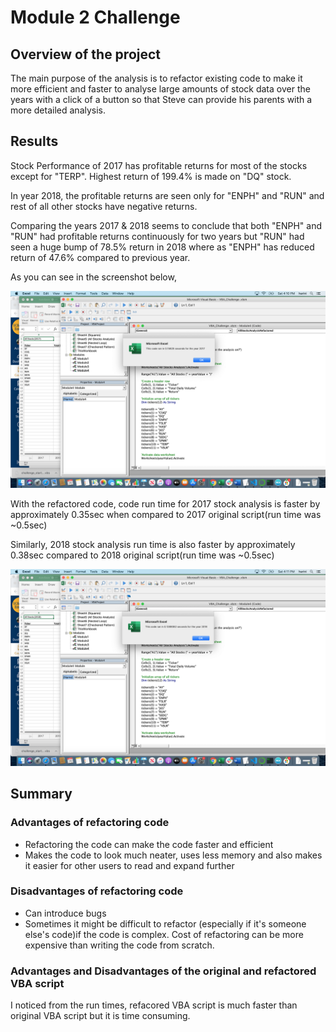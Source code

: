 # Module 2 Challenge 


## Overview of the project

The main purpose of the analysis is to refactor existing code to make it more efficient and faster to analyse large amounts of stock data over the years with a click of a button so that Steve can provide his parents with a more detailed analysis.

## Results

Stock Performance of 2017 has profitable returns for most of the stocks except for "TERP". Highest return of 199.4% is made on "DQ" stock.
 
In year 2018, the profitable returns are seen only for "ENPH" and "RUN" and rest of all other stocks have negative returns. 

Comparing the years 2017 & 2018 seems to conclude that both "ENPH" and "RUN" had profitable returns continuously for two years but "RUN" had seen a huge bump of 78.5% return in 2018 where as "ENPH" has reduced return of 47.6% compared to previous year.

As you can see in the screenshot below,

![](VBA_Challenge_2017.png)

With the refactored code, code run time for 2017 stock analysis is faster by approximately 0.35sec when compared to 2017 original script(run time was ~0.5sec)

Similarly, 2018 stock analysis run time is also faster by approximately 0.38sec compared to 2018 original script(run time was ~0.5sec)

![](VBA_Challenge_2018.png)

## Summary

### Advantages of refactoring code

* Refactoring the code can make the code faster and efficient
* Makes the code to look much neater, uses less memory and also makes it easier for other users to read and expand further

### Disadvantages of refactoring code

* Can introduce bugs
* Sometimes it might be difficult to refactor (especially if it's someone else's code)if the code is complex. Cost of refactoring can be more expensive than writing the code from scratch.

### Advantages and Disadvantages of the original and refactored VBA script

I noticed from the run times, refacored VBA script is much faster than original VBA script but it is time consuming. 